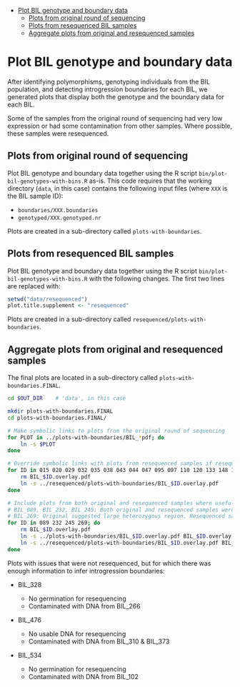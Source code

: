 <!-- MarkdownTOC -->

- [Plot BIL genotype and boundary data](#plot-bil-genotype-and-boundary-data)
    - [Plots from original round of sequencing](#plots-from-original-round-of-sequencing)
    - [Plots from resequenced BIL samples](#plots-from-resequenced-bil-samples)
    - [Aggregate plots from original and resequenced samples](#aggregate-plots-from-original-and-resequenced-samples)

<!-- /MarkdownTOC -->


# Plot BIL genotype and boundary data

After identifying polymorphisms, genotyping individuals from the BIL population, and detecting introgression boundaries for each BIL, we generated plots that display both the genotype and the boundary data for each BIL.

Some of the samples from the original round of sequencing had very low expression or had some contamination from other samples. Where possible, these samples were resequenced.


## Plots from original round of sequencing

Plot BIL genotype and boundary data together using the R script `bin/plot-bil-genotypes-with-bins.R` as-is. This code requires that the working directory (`data`, in this case) contains the following input files (where `XXX` is the BIL sample ID):

- `boundaries/XXX.boundaries`
- `genotyped/XXX.genotyped.nr`

Plots are created in a sub-directory called `plots-with-boundaries`.


## Plots from resequenced BIL samples

Plot BIL genotype and boundary data together using the R script `bin/plot-bil-genotypes-with-bins.R` with the following changes. The first two lines are replaced with:

```r
setwd("data/resequenced")
plot.title.supplement <- "resequenced"
```

Plots are created in a sub-directory called `resequenced/plots-with-boundaries`.


## Aggregate plots from original and resequenced samples

The final plots are located in a sub-directory called `plots-with-boundaries.FINAL`.

```sh
cd $OUT_DIR    # 'data', in this case

mkdir plots-with-boundaries.FINAL
cd plots-with-boundaries.FINAL/

# Make symbolic links to plots from the original round of sequencing
for PLOT in ../plots-with-boundaries/BIL_*pdf; do
    ln -s $PLOT
done

# Override symbolic links with plots from resequenced samples if resequencing resolves original issue
for ID in 015 020 029 032 035 038 043 044 047 095 097 110 120 133 148 155 177 182 183 185 187 242 243 291 294 304 310 349 350 359 389 396 405 406 408 429 432 473 480 497 510 540; do
    rm BIL_$ID.overlay.pdf
    ln -s ../resequenced/plots-with-boundaries/BIL_$ID.overlay.pdf
done

# Include plots from both original and resequenced samples where useful
# BIL_089, BIL_232, BIL_245: Both original and resequenced samples were contaminated with another BIL
# BIL_269: Original suggested large heterozygous region. Resequenced sample confirms this.
for ID in 089 232 245 269; do
    rm BIL_$ID.overlay.pdf
    ln -s ../plots-with-boundaries/BIL_$ID.overlay.pdf BIL_$ID.overlay.original.pdf
    ln -s ../resequenced/plots-with-boundaries/BIL_$ID.overlay.pdf BIL_$ID.overlay.resequenced.pdf
done
```

Plots with issues that were not resequenced, but for which there was enough information to infer introgression boundaries:

- BIL_328

    - No germination for resequencing
    - Contaminated with DNA from BIL_266

- BIL_476

    - No usable DNA for resequencing
    - Contaminated with DNA from BIL_310 & BIL_373

- BIL_534

    - No germination for resequencing
    - Contaminated with DNA from BIL_102
